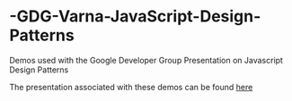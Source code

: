# -GDG-Varna-JavaScript-Design-Patterns
Demos used with the Google Developer Group Presentation on Javascript Design Patterns

The presentation associated with these demos can be found [here](https://docs.google.com/presentation/d/11mPK7Utdby88_mjCNFYrb4LwzOLh71O_EMcRzT3FX-U/pub?start=false&loop=false&delayms=3000&slide=id.gb5093725e_0_131)
